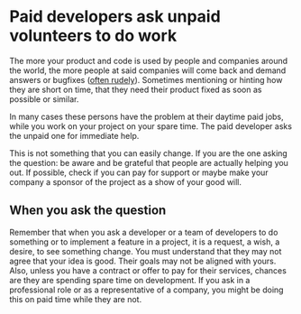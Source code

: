 # Paid developers ask unpaid volunteers to do work

The more your product and code is used by people and companies around the
world, the more people at said companies will come back and demand answers or
bugfixes ([often rudely](insulting.md)). Sometimes mentioning or hinting how
they are short on time, that they need their product fixed as soon as possible
or similar.

In many cases these persons have the problem at their daytime paid jobs, while
you work on your project on your spare time. The paid developer asks the
unpaid one for immediate help.

This is not something that you can easily change. If you are the one asking
the question: be aware and be grateful that people are actually helping you
out. If possible, check if you can pay for support or maybe make your company
a sponsor of the project as a show of your good will.

## When you ask the question

Remember that when you ask a developer or a team of developers to do something
or to implement a feature in a project, it is a request, a wish, a desire, to
see something change. You must understand that they may not agree that your
idea is good. Their goals may not be aligned with yours. Also, unless you have
a contract or offer to pay for their services, chances are they are spending
spare time on development. If you ask in a professional role or as a
representative of a company, you might be doing this on paid time while they
are not.
